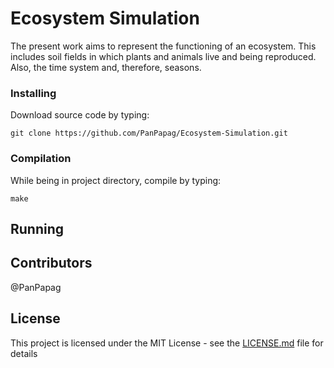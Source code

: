 # Ecosystem Simulation

The present work aims to represent the functioning of an ecosystem. This includes soil fields in which plants and animals live and being reproduced. Also, the time system and, therefore, seasons.

### Installing

Download source code by typing:

```
git clone https://github.com/PanPapag/Ecosystem-Simulation.git
```
### Compilation

While being in project directory, compile by typing:   

```
make
```

## Running 

## Contributors

@PanPapag

## License

This project is licensed under the MIT License - see the [LICENSE.md](LICENSE.md) file for details

